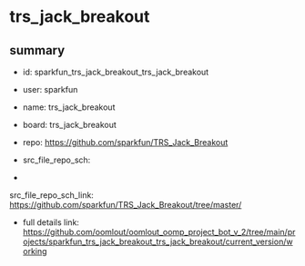 # trs_jack_breakout
 
## summary 
* id: sparkfun_trs_jack_breakout_trs_jack_breakout
* user: sparkfun
* name: trs_jack_breakout
* board: trs_jack_breakout
* repo: https://github.com/sparkfun/TRS_Jack_Breakout



* src_file_repo_sch: 
*
 src_file_repo_sch_link: https://github.com/sparkfun/TRS_Jack_Breakout/tree/master/
* full details link: https://github.com/oomlout/oomlout_oomp_project_bot_v_2/tree/main/projects/sparkfun_trs_jack_breakout_trs_jack_breakout/current_version/working  






